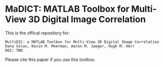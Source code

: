 # MaDICT: MATLAB Toolbox for Multi-View 3D Digital Image Correlation

This is the offical repository for:

```
MultiDIC: a MATLAB Toolbox for Multi-View 3D Digital Image Correlation
Dana Solav, Kevin M. Moerman, Aaron M. Jaeger, Hugh M. Herr
DOI: TBD
```

Please cite this paper if you use this toolbox.
